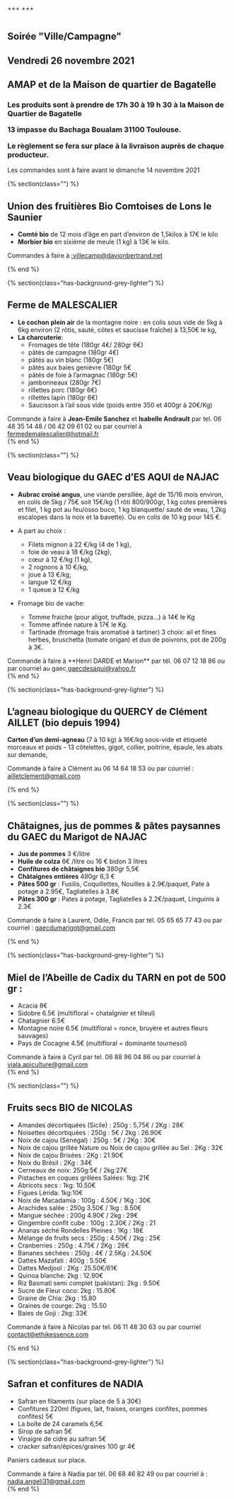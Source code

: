 +++
+++

<section class="section hero">
<div class="hero-body">
<div class="container">
<div class="columns is-desktop">
<div class="column is-8 is-offset-2 content has-text-centered">

<h1 class="title is-1"> Soirée "Ville/Campagne" <br/>
</h1>

<h2> Vendredi 26 novembre 2021 </h2>
<h2> AMAP et de la Maison de quartier de Bagatelle </h2>

<h3>
Les produits sont à prendre de 17h 30 à 19 h 30 à la Maison de Quartier de Bagatelle

13 impasse du Bachaga Boualam 31100 Toulouse.

Le règlement se fera sur place à la livraison auprès de chaque producteur.

</h3>
<div class="notification is-danger">
Les commandes sont à faire avant le  dimanche 14 novembre 2021
</div>

</div>
</div>
</div>
</div>
</section>


{% section(class="") %}
## Union des fruitières Bio Comtoises de Lons le Saunier

- **Comté bio** de 12 mois d’âge en part d’environ de 1,5kilos à 17€ le kilo
- **Morbier bio** en sixième de meule (1 kg) à 13€ le kilo.

<div class="box is-primary">
 Commandes à faire à  <a href="mailto:villecamp@davionbertrand.net"> :villecamp@davionbertrand.net </a>
</div>


{% end %}

{% section(class="has-background-grey-lighter") %}
## Ferme de MALESCALIER

- **Le cochon plein air** de la montagne noire : en colis sous vide de 5kg à 6kg environ (2 rôtis, sauté, côtes et saucisse fraîche) à 13,50€ le kg,
- **La charcuterie**:
    - Fromages de tête (180gr 4€/ 280gr 6€)
    - pâtés de campagne (180gr 4€)
    - pâtés au vin blanc (180gr 5€)
    - pâtés aux baies genièvre (180gr 5€
    - pâtés de foie à l’armagnac (180gr 5€)
    - jambonneaux (280gr 7€)
    - rillettes porc (180gr 6€)
    - rillettes lapin (180gr 6€)
    - Saucisson à l’ail  sous vide (poids entre 350 et 400gr à 20€/Kg)

<div class="box is-primary">
Commande à faire à <b>Jean-Emile Sanchez</b>  et <b>Isabelle Andrault</b> par tel. 06 48 35 14 48 / 06 42 09 61 02 ou par courriel à <a href="mailto:fermedemalescalier@hotmail.fr"> fermedemalescalier@hotmail.fr </a>
</div>
{% end %}

{% section(class="") %}
## Veau biologique du GAEC d’ES AQUI de NAJAC

- **Aubrac croisé angus**, une viande persillée, âgé de 15/16 mois environ, en colis de 5kg / 75€ soit 15€/kg (1 rôti 800/900gr, 1 kg cotes premières et filet, 1 kg pot au feu/osso buco, 1 kg blanquette/ sauté de veau, 1,2kg escalopes dans la noix et la bavette). Ou en colis de 10 kg pour 145 €.
- A part au choix :
    - Filets mignon à 22 €/kg (4 de 1 kg),
    - foie de veau à 18 €/kg (2kg),
    - cœur à 12 €/kg (1 kg),
    - 2 rognons à 10 €/kg,
    - joue à 13 €/kg,
    - langue 12 €/kg
    - 1 queue à 12 €/kg

- Fromage bio de vache:
    - Tomme fraiche (pour aligot, truffade, pizza…) à 14€ le Kg
    - Tomme affinée nature à 17€ le Kg.
    - Tartinade (fromage frais aromatisé à tartiner) 3 choix: ail et fines herbes, bruschetta (tomate origan) et duo de poivrons, pot de 200g à 3€.

<div class="box is-primary">
Commande à faire à **Henri DARDE et Marion** par tél. 06 07 12 18 86 ou par courriel au gaec<a href="mailto:gaecdesaqui@yahoo.fr"> gaecdesaqui@yahoo.fr </a>
</div>
{% end %}

{% section(class="has-background-grey-lighter") %}
## L’agneau biologique du QUERCY de Clément AILLET (bio depuis 1994)

**Carton d’un demi-agneau** (7 à 10 kg) à 16€/kg sous-vide et étiqueté morceaux et poids - 13 côtelettes, gigot, collier, poitrine, épaule, les abats sur demande,

<div class="box is-primary">
Commande à faire à Clément au 06 14 64 18 53 ou par courriel : <a href="mailto:ailletclement@gmail.com"> ailletclement@gmail.com </a>
</div>

{% end %}

{% section(class="") %}
## Châtaignes, jus de pommes & pâtes paysannes du GAEC du Marigot de NAJAC
- **Jus de pommes** 3 €/litre
- **Huile de colza** 6€ /litre ou 16 € bidon 3 litres
- **Confitures de châtaignes bio** 380gr 5,5€
- **Châtaignes entières** 480gr 6,3 €
- **Pâtes	500 gr** : Fusilis, Coquillettes, Nouilles à 2.9€/paquet, Pate à potage à 2.95€,  Tagliatelles à 3.8€
- **Pâtes  300 gr** : Pates à potage, Tagliatelles à 2.2€/paquet,  Linguinis à 2.3€

<div class="box is-primary">
Commande à faire à Laurent, Odile, Francis par tél. 05 65 65 77 43 ou par courriel : <a href="mailto:gaecdumarigot@gmail.com" > gaecdumarigot@gmail.com </a>
</div>

{% end %}

{% section(class="has-background-grey-lighter") %}
## Miel de l’Abeille de Cadix du TARN en pot de 500 gr :
- Acacia 8€
- Sidobre 6.5€ (multifloral = chataîgnier et tilleul)
- Chatagnier 6.5€
- Montagne noire 6.5€ (multifloral = ronce, bruyère et autres fleurs sauvages)
- Pays de Cocagne 4.5€ (multifloral = dominante tournesol)

<div class="box is-primary">
Commande à faire à Cyril par tel. 06 88 96 04 86 ou par courriel à <a href="mailto:viala.apiculture@gmail.com">viala.apiculture@gmail.com </a>
</div>
{% end %}

{% section(class="") %}
## Fruits secs BIO de NICOLAS

- Amandes décortiquées (Sicile) : 250g : 5,75€ / 2Kg : 28€
- Noisettes décortiquées : 250g : 5€ / 2kg : 26.90€
- Noix de cajou (Sénégal) : 250g : 5€ / 2Kg : 30€
- Noix de cajou grillée Nature ou Noix de cajou grillée au Sel : 2Kg : 32€
- Noix de cajou Brisées : 2Kg : 21.90€
- Noix du Brésil : 2Kg : 34€
- Cerneaux de noix: 250g:5€ / 2kg:27€
- Pistaches en coques grillées Salées: 1kg: 21€
- Abricots secs : 1kg: 10.50€
- Figues Lérida: 1kg:10€
- Noix de Macadamia : 100g : 4.50€ / 1Kg : 30€
- Arachides salée : 250g 3.50€ / 1kg : 8.50€
- Mangue séchée : 200g 4.90€ / 2kg : 29€
- Gingembre confit cube : 100g : 2.30€ / 2Kg : 21
- Ananas séché Rondelles Pleines : 1Kg : 18€
- Mélange de fruits secs : 250g : 4.50€ / 2kg : 25€
- Cranberries : 250g : 4.75€ / 2Kg : 26€
- Bananes séchées : 250g : 4€ / 2.5Kg : 24.50€
- Dattes Mazafati : 400g : 5.50€
- Dattes Medjool : 2Kg : 25.50€/61€
- Quinoa blanche: 2kg : 12.90€
- Riz Basmati semi complet (pakistan): 2kg : 9.50€
- Sucre de Fleur coco: 2kg : 15.80€
- Graine de Chia: 2kg : 15.80
- Graines de courge: 2kg : 15.50
- Baies de Goji : 2kg: 33€


<div class="box is-primary">
Commande à faire à Nicolas par tel. 06 11 48 30 63 ou par courriel <a href="mailto:contact@ethikessence.com"> contact@ethikessence.com </a>
</div>

{% end %}

{% section(class="has-background-grey-lighter") %}
## Safran et confitures de NADIA

- Safran en filaments (sur place de 5 à 30€)
- Confitures 220ml (figues, lait, fraises, oranges confites, pommes confites) 5€
- La boîte de 24 caramels 6,5€
- Sirop de safran 5€
- Vinaigre de cidre au safran 5€
- cracker safran/épices/graines 100 gr 4€

Paniers cadeaux sur place.
<div class="box is-primary">
Commande à faire à Nadia par tél. 06 68 46 82 49 ou par courriel à : <a href="maito:nadia.angeli31@gmail.com"> nadia.angeli31@gmail.com </a>
</div>
{% end %}


